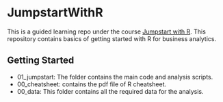 # JumpstartWithR
This is a guided learning repo under the course [Jumpstart with R](https://university.business-science.io/p/jumpstart-with-r). This repository contains basics of getting started with R for business analytics.

## Getting Started
- 01_jumpstart: The folder contains the main code and analysis scripts.
- 00_cheatsheet: contains the pdf file of R cheatsheet.
- 00_data: This folder contains all the required data for the analysis.
